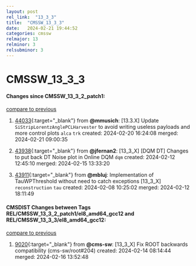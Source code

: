 ```yaml
---
layout: post
rel_link:  "13_3_3"
title:  "CMSSW_13_3_3"
date:   2024-02-21 19:44:52
categories: cmssw
relmajor: 13
relminor: 3
relsubminor: 3
---
```


# CMSSW_13_3_3
#### Changes since CMSSW_13_3_2_patch1:
[compare to previous](https://github.com/cms-sw/cmssw/compare/CMSSW_13_3_2_patch1...CMSSW_13_3_3)



1. [44033](http://github.com/cms-sw/cmssw/pull/44033){:target="_blank"}  from **@mmusich**: [13.3.X] Update `SiStripLorentzAnglePCLHarvester` to avoid writing useless payloads and more control plots `alca` `trk` created: 2024-02-20 16:24:08 merged: 2024-02-21 09:00:35

2. [43938](http://github.com/cms-sw/cmssw/pull/43938){:target="_blank"}  from **@jfernan2**: [13_3_X] [DQM DT] Changes to put back DT Noise plot in Online DQM `dqm` created: 2024-02-12 12:45:10 merged: 2024-02-15 13:33:20

3. [43911](http://github.com/cms-sw/cmssw/pull/43911){:target="_blank"}  from **@mbluj**: Implementation of TauWPThreshold without need to catch exceptions [13_3_X] `reconstruction` `tau` created: 2024-02-08 10:25:02 merged: 2024-02-12 18:11:49

#### CMSDIST Changes between Tags REL/CMSSW_13_3_2_patch1/el8_amd64_gcc12 and REL/CMSSW_13_3_3/el8_amd64_gcc12:
[compare to previous](https://github.com/cms-sw/cmsdist/compare/REL/CMSSW_13_3_2_patch1/el8_amd64_gcc12...REL/CMSSW_13_3_3/el8_amd64_gcc12)



1. [9020](http://github.com/cms-sw/cmsdist/pull/9020){:target="_blank"}  from **@cms-sw**: [13_3_X] Fix ROOT backwards compatibility (cms-sw/root#204) created: 2024-02-14 08:14:44 merged: 2024-02-16 13:52:48
